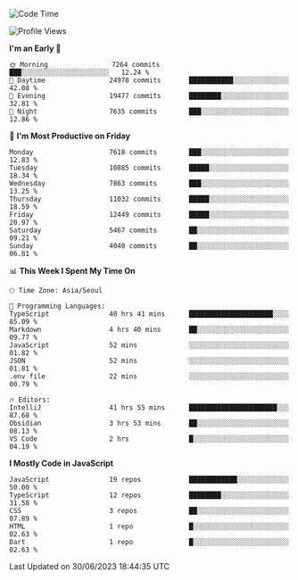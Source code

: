 <!--START_SECTION:waka-->
![Code Time](http://img.shields.io/badge/Code%20Time-5%2C112%20hrs%2047%20mins-blue)

![Profile Views](http://img.shields.io/badge/Profile%20Views-0-blue)

**I'm an Early 🐤** 

```text
🌞 Morning                7264 commits        ███░░░░░░░░░░░░░░░░░░░░░░   12.24 % 
🌆 Daytime                24978 commits       ███████████░░░░░░░░░░░░░░   42.08 % 
🌃 Evening                19477 commits       ████████░░░░░░░░░░░░░░░░░   32.81 % 
🌙 Night                  7635 commits        ███░░░░░░░░░░░░░░░░░░░░░░   12.86 % 
```
📅 **I'm Most Productive on Friday** 

```text
Monday                   7618 commits        ███░░░░░░░░░░░░░░░░░░░░░░   12.83 % 
Tuesday                  10885 commits       █████░░░░░░░░░░░░░░░░░░░░   18.34 % 
Wednesday                7863 commits        ███░░░░░░░░░░░░░░░░░░░░░░   13.25 % 
Thursday                 11032 commits       █████░░░░░░░░░░░░░░░░░░░░   18.59 % 
Friday                   12449 commits       █████░░░░░░░░░░░░░░░░░░░░   20.97 % 
Saturday                 5467 commits        ██░░░░░░░░░░░░░░░░░░░░░░░   09.21 % 
Sunday                   4040 commits        ██░░░░░░░░░░░░░░░░░░░░░░░   06.81 % 
```


📊 **This Week I Spent My Time On** 

```text
🕑︎ Time Zone: Asia/Seoul

💬 Programming Languages: 
TypeScript               40 hrs 41 mins      █████████████████████░░░░   85.09 % 
Markdown                 4 hrs 40 mins       ██░░░░░░░░░░░░░░░░░░░░░░░   09.77 % 
JavaScript               52 mins             ░░░░░░░░░░░░░░░░░░░░░░░░░   01.82 % 
JSON                     52 mins             ░░░░░░░░░░░░░░░░░░░░░░░░░   01.81 % 
.env file                22 mins             ░░░░░░░░░░░░░░░░░░░░░░░░░   00.79 % 

🔥 Editors: 
IntelliJ                 41 hrs 55 mins      ██████████████████████░░░   87.68 % 
Obsidian                 3 hrs 53 mins       ██░░░░░░░░░░░░░░░░░░░░░░░   08.13 % 
VS Code                  2 hrs               █░░░░░░░░░░░░░░░░░░░░░░░░   04.19 % 
```

**I Mostly Code in JavaScript** 

```text
JavaScript               19 repos            ████████████░░░░░░░░░░░░░   50.00 % 
TypeScript               12 repos            ████████░░░░░░░░░░░░░░░░░   31.58 % 
CSS                      3 repos             ██░░░░░░░░░░░░░░░░░░░░░░░   07.89 % 
HTML                     1 repo              █░░░░░░░░░░░░░░░░░░░░░░░░   02.63 % 
Dart                     1 repo              █░░░░░░░░░░░░░░░░░░░░░░░░   02.63 % 
```




 Last Updated on 30/06/2023 18:44:35 UTC
<!--END_SECTION:waka-->

